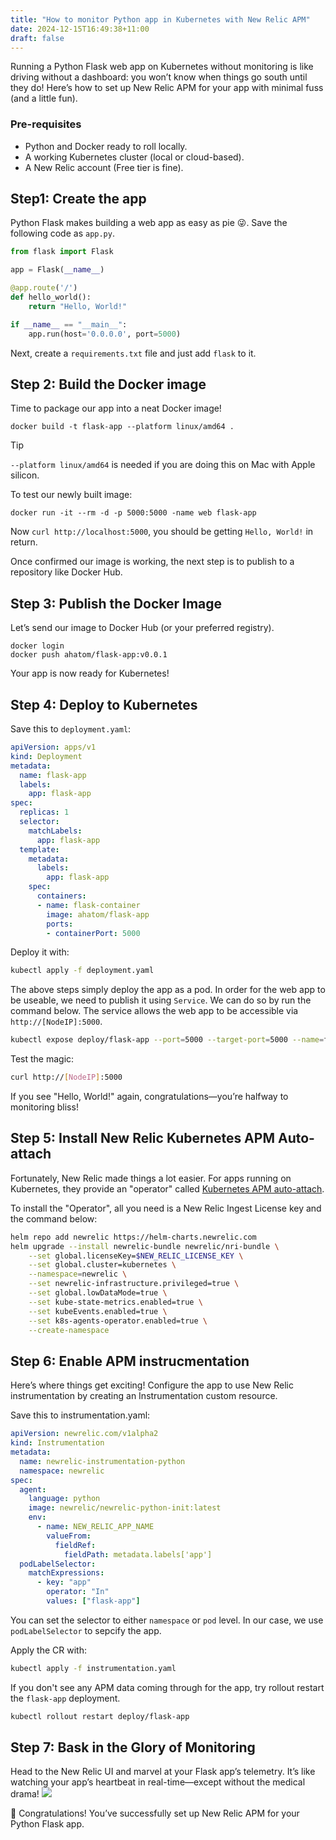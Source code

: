 ```yaml
---
title: "How to monitor Python app in Kubernetes with New Relic APM"
date: 2024-12-15T16:49:38+11:00
draft: false
---
```


Running a Python Flask web app on Kubernetes without monitoring is like driving without a dashboard: you won’t know when things go south until they do! Here’s how to set up New Relic APM for your app with minimal fuss (and a little fun).

### Pre-requisites
- Python and Docker ready to roll locally.
- A working Kubernetes cluster (local or cloud-based).
- A New Relic account (Free tier is fine).

## Step1: Create the app
Python Flask makes building a web app as easy as pie 😜.
Save the following code as `app.py`.
```Python
from flask import Flask

app = Flask(__name__)

@app.route('/')
def hello_world():
    return "Hello, World!"

if __name__ == "__main__":
    app.run(host='0.0.0.0', port=5000)
```
Next, create a `requirements.txt` file and just add `flask` to it.

## Step 2: Build the Docker image
Time to package our app into a neat Docker image!
```Shell
docker build -t flask-app --platform linux/amd64 .
```
>[!Tip]
> `--platform linux/amd64` is needed if you are doing this on Mac with Apple silicon. 

To test our newly built image: 
```Shell
docker run -it --rm -d -p 5000:5000 -name web flask-app
```
Now `curl http://localhost:5000`, you should be getting `Hello, World!` in return.

Once confirmed our image is working, the next step is to publish to a repository like Docker Hub.

## Step 3: Publish the Docker Image
Let’s send our image to Docker Hub (or your preferred registry).
```Shell
docker login
docker push ahatom/flask-app:v0.0.1
```
Your app is now ready for Kubernetes!

## Step 4: Deploy to Kubernetes
Save this to `deployment.yaml`:
```YAML
apiVersion: apps/v1
kind: Deployment
metadata:
  name: flask-app
  labels:
    app: flask-app
spec:
  replicas: 1
  selector:
    matchLabels:
      app: flask-app
  template:
    metadata:
      labels:
        app: flask-app
    spec:
      containers:
      - name: flask-container
        image: ahatom/flask-app
        ports:
        - containerPort: 5000
```
Deploy it with:
```bash
kubectl apply -f deployment.yaml
```
The above steps simply deploy the app as a pod. In order for the web app to be useable, we need to publish it using `Service`. We can do so by run the command below. The service allows the web app to be accessible via `http://[NodeIP]:5000`.
```bash
kubectl expose deploy/flask-app --port=5000 --target-port=5000 --name=flask-app-svc --type=NodePort
```
Test the magic:
```bash
curl http://[NodeIP]:5000
```
If you see "Hello, World!" again, congratulations—you’re halfway to monitoring bliss!

## Step 5: Install New Relic Kubernetes APM Auto-attach
Fortunately, New Relic made things a lot easier. For apps running on Kubernetes, they provide an "operator" called [Kubernetes APM auto-attach](https://docs.newrelic.com/docs/kubernetes-pixie/kubernetes-integration/installation/k8s-agent-operator/). 

To install the "Operator", all you need is a New Relic Ingest License key and the command below:
```Bash
helm repo add newrelic https://helm-charts.newrelic.com
helm upgrade --install newrelic-bundle newrelic/nri-bundle \
    --set global.licenseKey=$NEW_RELIC_LICENSE_KEY \
    --set global.cluster=kubernetes \
    --namespace=newrelic \
    --set newrelic-infrastructure.privileged=true \
    --set global.lowDataMode=true \
    --set kube-state-metrics.enabled=true \
    --set kubeEvents.enabled=true \
    --set k8s-agents-operator.enabled=true \
    --create-namespace
```

## Step 6: Enable APM instrucmentation
Here’s where things get exciting! Configure the app to use New Relic instrumentation by creating an Instrumentation custom resource.

Save this to instrumentation.yaml:
```YAML
apiVersion: newrelic.com/v1alpha2
kind: Instrumentation
metadata:
  name: newrelic-instrumentation-python
  namespace: newrelic
spec:
  agent:
    language: python
    image: newrelic/newrelic-python-init:latest
    env:
      - name: NEW_RELIC_APP_NAME
        valueFrom:
          fieldRef:
            fieldPath: metadata.labels['app']
  podLabelSelector:
    matchExpressions:
      - key: "app"
        operator: "In"
        values: ["flask-app"]
```
You can set the selector to either `namespace` or `pod` level. In our case, we use `podLabelSelector` to sepcify the app.

Apply the CR with:
```bash
kubectl apply -f instrumentation.yaml
```
If you don't see any APM data coming through for the app, try rollout restart the `flask-app` deployment.
```bash
kubectl rollout restart deploy/flask-app
```

## Step 7: Bask in the Glory of Monitoring
Head to the New Relic UI and marvel at your Flask app’s telemetry. It’s like watching your app’s heartbeat in real-time—except without the medical drama!
![](https://blogfilesr2.tomking.xyz/newrelic-apm-flask-app.png)

🎉 Congratulations! You’ve successfully set up New Relic APM for your Python Flask app.
